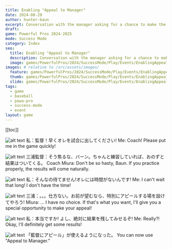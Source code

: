```yaml
---
title: Enabling "Appeal to Manager"
date: 2024-08-20
author: hunter-baun
excerpt: Conversation with the manager asking for a chance to make the starting lineup
draft:
game: Powerful Pros 2024-2025
mode: Success Mode
category: Index
seo:
  title: Enabling "Appeal to Manager"
  description: Conversation with the manager asking for a chance to make the starting lineup
  image: games/PowerfulPros/2024/SuccessMode/Play/Events/EnablingAppealToManager/5.png
images: # relative to /src/assets/images/
  feature: games/PowerfulPros/2024/SuccessMode/Play/Events/EnablingAppealToManager/5.png
  thumb: games/PowerfulPros/2024/SuccessMode/Play/Events/EnablingAppealToManager/5.png
  slide: games/PowerfulPros/2024/SuccessMode/Play/Events/EnablingAppealToManager/5.png
tags:
  - game
  - baseball
  - pawa-pro
  - success-mode
  - event
layout: game
---
```

[[toc]]
<article class="prose max-w-xl lg:max-w-4xl lg:prose-lg">

![alt text](/assets/images/games/PowerfulPros/2024/SuccessMode/Play/Events/EnablingAppealToManager/1.png)
私：監督！早くオレを試合に出してください!
Me: Coach! Please put me in the game quickly!

![alt text](/assets/images/games/PowerfulPros/2024/SuccessMode/Play/Events/EnablingAppealToManager/2.png)
三浦監督：そう焦るな、バーン。ちゃんと練習していれば、おのずと結果はついてくる。
Coach Miura: Don't be so hasty, Baun. If you practice properly, the results will come naturally.

![alt text](/assets/images/games/PowerfulPros/2024/SuccessMode/Play/Events/EnablingAppealToManager/3.png)
私：そんなの待てません!オレには時間がないんです!
Me: I can't wait that long! I don't have the time!

![alt text](/assets/images/games/PowerfulPros/2024/SuccessMode/Play/Events/EnablingAppealToManager/4.png)
三浦：。。。仕方ない。お前が望むなら、特別にアピールする場を設けてやろう!
Miura: ... I have no choice. If that's what you want, I'll give you a special opportunity to make your appeal!

![alt text](/assets/images/games/PowerfulPros/2024/SuccessMode/Play/Events/EnablingAppealToManager/5.png)
私：本当ですか!
よし、絶対に結果を残してみせるぞ!
Me: Really?!
Okay, I'll definitely get some results!

![alt text](/assets/images/games/PowerfulPros/2024/SuccessMode/Play/Events/EnablingAppealToManager/6.png)
「藍督にアピール」が使えるようになった。
You can now use "Appeal to Manager."

</article>